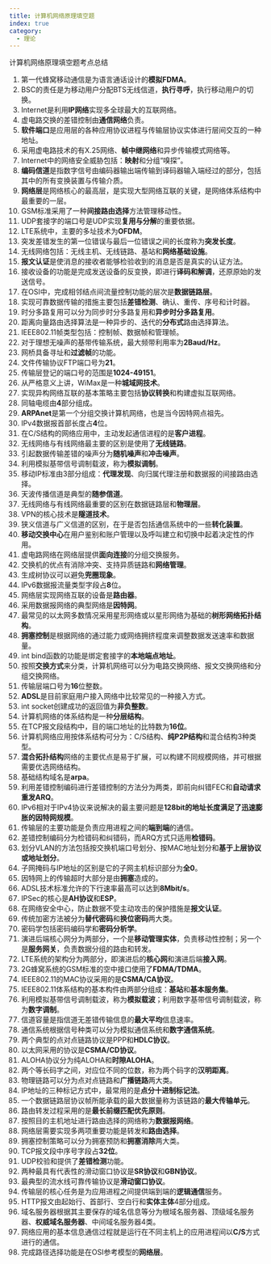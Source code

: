 ```yaml
---
title: 计算机网络原理填空题
index: true
category:
  - 理论
---
```


计算机网络原理填空题考点总结
<!-- more -->

1. 第一代蜂窝移动通信是为语言通话设计的**模拟FDMA**。
2. BSC的责任是为移动用户分配BTS无线信道，**执行寻呼**，执行移动用户的切换。
3. Internet是利用**IP网络**实现多全球最大的互联网络。
4. 虚电路交换的差错控制由**通信网络**负责。
5. **软件端口**是应用层的各种应用协议进程与传输层协议实体进行层间交互的一种地址。
6. 采用虚电路技术的有X.25网络、**帧中继网络**和异步传输模式网络等。
7. Internet中的网络安全威胁包括：**映射**和分组“嗅探”。
8. **编码信道**是指数字信号由编码器输出端传输到译码器输入端经过的部分，包括其中的所有变换装置与传输介质。
9. **网络层**是网络核心的最高层，是实现大型网络互联的关键，是网络体系结构中最重要的一层。
10. GSM标准采用了一种**间接路由选择**方法管理移动性。
11. UDP套接字的端口号是UDP实现**复用与分解**的重要依据。
12. LTE系统中，主要的多址技术为**OFDM**。
13. 突发差错发生的第一位错误与最后一位错误之间的长度称为**突发长度**。
14. 无线网络包括：无线主机、无线链路、基站和**网络基础设施**。
15. **报文认证**是使消息的接收者能够检验收到的消息是否是真实的认证方法。
16. 接收设备的功能是完成发送设备的反变换，即进行**译码和解调**，还原原始的发送信号。
17. 在OSI中，完成相邻结点间流量控制功能的层次是**数据链路层**。
18. 实现可靠数据传输的措施主要包括**差错检测**、确认、重传、序号和计时器。
19. 时分多路复用可以分为同步时分多路复用和**异步时分多路复用**。
20. 距离向量路由选择算法是一种异步的、迭代的**分布式**路由选择算法。
21. IEEE802.11帧类型包括：控制帧、数据帧和管理帧。
22. 对于理想无噪声的基带传输系统，最大频带利用率为**2Baud/Hz**。
23. 网桥具备寻址和**过滤帧**的功能。
24. 文件传输协议FTP端口号为**21**。
25. 传输层登记的端口号的范围是**1024-49151**。
26. 从严格意义上讲，WiMax是一种**城域网技术**。
27. 实现异构网络互联的基本策略主要包括**协议转换**和构建虚拟互联网络。
28. 同轴电缆由**4**部分组成。
29. **ARPAnet**是第一个分组交换计算机网络，也是当今因特网点祖先。
30. IPv4数据报首部长度占**4**位。
31. 在C/S结构的网络应用中，主动发起通信进程的是**客户进程**。
32. 无线网络与有线网络最主要的区别是使用了**无线链路**。
33. 引起数据传输差错的噪声分为**随机噪声**和**冲击噪声**。
34. 利用模拟基带信号调制载波，称为**模拟调制**。
35. 移动IP标准由3部分组成：**代理发现**、向归属代理注册和数据报的间接路由选择。
36. 天波传播信道是典型的**随参信道**。
37. 无线网络与有线网络最重要的区别在数据链路层和**物理层**。
38. VPN的核心技术是**隧道技术**。
39. 狭义信道与广义信道的区别，在于是否包括通信系统中的一些**转化装置**。
40. **移动交换中心**在用户鉴别和账户管理以及呼叫建立和切换中起着决定性的作用。
41. 虚电路网络在网络层提供**面向连接**的分组交换服务。
42. 交换机的优点有消除冲突、支持异质链路和**网络管理**。
43. 生成树协议可以避免**兜圈现象**。
44. IPv6数据报流量类型字段占**8**位。
45. 网络层实现网络互联的设备是**路由器**。
46. 采用数据报网络的典型网络是**因特网**。
47. 最常见的以太网多数情况采用星形网络或以星形网络为基础的**树形网络拓扑结构**。
48. **拥塞控制**是根据网络的通过能力或网络拥挤程度来调整数据发送速率和数据量。
49. int bind函数的功能是绑定套接字的**本地端点地址**。
50. 按照**交换方式**来分类，计算机网络可以分为电路交换网络、报文交换网络和分组交换网络。
51. 传输层端口号为**16**位整数。
52. **ADSL**是目前家庭用户接入网络中比较常见的一种接入方式。
53. int socket创建成功的返回值为**非负整数**。
54. 计算机网络的体系结构是一种**分层结构**。
55. 在TCP报文段结构中，目的端口地址的比特数为**16位**。
56. 计算机网络应用按体系结构可分为：C/S结构、**纯P2P结构**和混合结构3种类型。
57. **混合拓扑结构**网络的主要优点是易于扩展，可以构建不同规模网络，并可根据需要优选网络结构。
58. 基础结构域名是**arpa**。
59. 利用差错控制编码进行差错控制的方法分为两类，即前向纠错FEC和**自动请求重发ARQ**。
60. IPv6相对于IPv4协议来说解决的最主要问题是**128bit的地址长度满足了迅速膨胀的因特网规模**。
61. 传输层的主要功能是负责应用进程之间的**端到端**的通信。
62. 差错控制编码分为检错码和纠错码，而ARQ方式只适用**检错码**。
63. 划分VLAN的方法包括按交换机端口号划分、按MAC地址划分和**基于上层协议或地址划分**。
64. 子网掩码与IP地址的区别是它的子网主机标识部分为**全0**。
65. 因特网上的传输超时大部分是由**拥塞**造成的。
66. ADSL技术标准允许的下行速率最高可以达到**8Mbit/s**。
67. IPSec的核心是**AH协议**和**ESP**。
68. 在网络安全中心，防止数据不受主动攻击的保护措施是**报文认证**。
69. 传统加密方法被分为**替代密码**和**换位密码**两大类。
70. 密码学包括密码编码学和**密码分析学**。
71. 演进后端核心网分为两部分，一个是**移动管理实体**，负责移动性控制；另一个是**服务网关**，负责数据分组的路由和转发。
72. LTE系统的架构分为两部分，即演进后的**核心网**和演进后端**接入网**。
73. 2G蜂窝系统的GSM标准的空中接口使用了**FDMA/TDMA**。
74. IEEE802.11的MAC协议采用的是**CSMA/CA协议**。
75. IEEE802.11体系结构的基本构件由两部分组成：**基站**和**基本服务集**。
76. 利用模拟基带信号调制载波，称为**模拟载波**；利用数字基带信号调制载波，称为**数字调制**。
77. 信道容量是指信道无差错传输信息的**最大平均**信息速率。
78. 通信系统根据信号种类可以分为模拟通信系统和**数字通信系统**。
79. 两个典型的点对点链路协议是PPP和**HDLC协议**。
80. 以太网采用的协议是**CSMA/CD协议**。
81. ALOHA协议分为纯ALOHA和**时隙ALOHA**。
82. 两个等长码字之间，对应位不同的位数，称为两个码字的**汉明距离**。
83. 物理链路可以分为点对点链路和**广播链路**两大类。
84. IP地址的三种标记方式中，最常用的是**点分十进制标记法**。
85. 一个数据链路层协议帧所能承载的最大数据量称为该链路的**最大传输单元**。
86. 路由转发过程采用的是**最长前缀匹配优先原则**。
87. 按照目的主机地址进行路由选择的网络称为**数据报网络**。
88. 网络层需要实现多两项重要功能是转发和**路由选择**。
89. 拥塞控制策略可以分为拥塞预防和**拥塞消除**两大类。
90. TCP报文段中序号字段占**32位**。
91. UDP校验和提供了**差错检测**功能。
92. 两种最具有代表性的滑动窗口协议是**SR协议**和**GBN协议**。
93. 最典型的流水线可靠传输协议是**滑动窗口协议**。
94. 传输层的核心任务是为应用进程之间提供端到端的**逻辑通信**服务。
95. HTTP报文由起始行、首部行、空白行和**实体主体**4部分组成。
96. 域名服务器根据其主要保存的域名信息等分为根域名服务器、顶级域名服务器、**权威域名服务器**、中间域名服务器4类。
97. 网络应用的基本信息通信过程就是运行在不同主机上的应用进程间以**C/S**方式进行的通信。
98. 完成路径选择功能是在OSI参考模型的**网络层**。